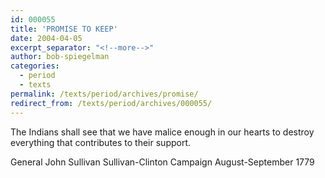```yaml
---
id: 000055
title: 'PROMISE TO KEEP'
date: 2004-04-05
excerpt_separator: "<!--more-->"
author: bob-spiegelman
categories:
  - period
  - texts
permalink: /texts/period/archives/promise/
redirect_from: /texts/period/archives/000055/
---
```


The Indians shall see that we have malice enough in our hearts to destroy everything that contributes to their support.

General John Sullivan
Sullivan-Clinton Campaign
August-September 1779
